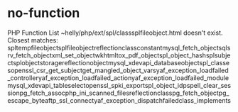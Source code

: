 # no-function
PHP Function List  ~helly/php/ext/spl/classsplfileobject.html doesn't exist. Closest matches:  spltempfileobjectsplfileobjectreflectionclassconstantmysql_fetch_objectsqlsrv_fetch_objectxml_set_objectwkhtmltox_pdf_objectspl_object_hashsplsubjectsplobjectstoragereflectionobjectmysql_xdevapi_databaseobjectspl_classesopenssl_csr_get_subjectget_mangled_object_varsyaf_exception_loadfailed_controlleryaf_exception_loadfailed_actionyaf_exception_loadfailed_modulemysql_xdevapi_tableselectopenssl_spki_exportspl_object_idpspell_clear_sessionpg_fetch_assocphp_ini_scanned_filesreflectionclasspg_fetch_objectpg_escape_byteaftp_ssl_connectyaf_exception_dispatchfailedclass_implements

